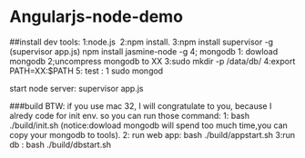 Angularjs-node-demo
===================

##install dev tools:
 1:node.js
 2:npm install.
 3:npm install supervisor -g (supervisor app.js)
   npm install jasmine-node -g
 4; mongodb
    1: dowload mongodb
    2;uncompress mongodb to XX
    3:sudo mkdir -p /data/db/
    4:export PATH=XX:$PATH
    5: test : 1 sudo mongod 
 
start node server: supervisor app.js

###build
BTW: if you use mac 32, I will congratulate to you, because I alredy code for init env.
so you can run those command:
1: bash ./build/init.sh (notice:dowload mongodb will spend too much time,you can copy your mongodb to tools).
2: run web app: bash ./build/appstart.sh
3:run db : bash ./build/dbstart.sh